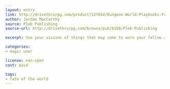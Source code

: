 ```yaml
---
layout: entry
link: http://drivethrurpg.com/product/127654/Dungeon-World-Playbooks-Fate-of-the-World-Bundle
author: Jordan MacCarthy
source: Pleb Publishing
source-url: http://drivethrurpg.com/browse/pub/6168/Pleb-Publishing

excerpt: Use your visions of things that may come to warn your fellow adventures before it it’s too late or see great tragedies about to befall the world.

categories:
- magic user

license: non-open
cost: paid

tags:
- fate of the world
---
```

